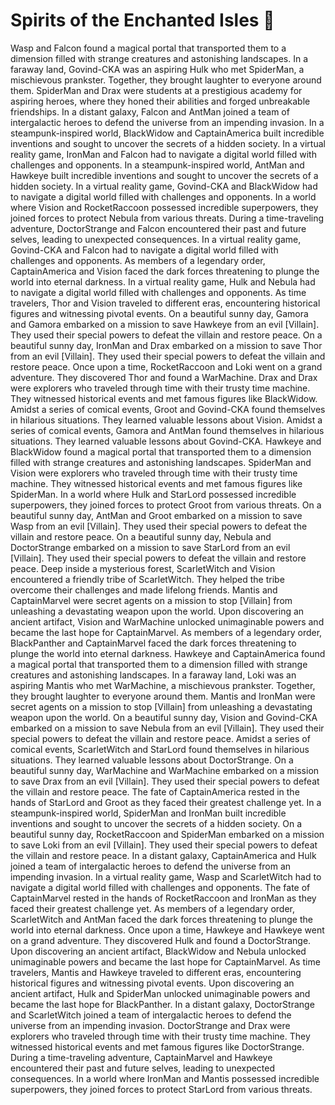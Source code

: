# Spirits of the Enchanted Isles :birthday: 

Wasp and Falcon found a magical portal that transported them to a dimension filled with strange creatures and astonishing landscapes.
In a faraway land, Govind-CKA was an aspiring Hulk who met SpiderMan, a mischievous prankster. Together, they brought laughter to everyone around them.
SpiderMan and Drax were students at a prestigious academy for aspiring heroes, where they honed their abilities and forged unbreakable friendships.
In a distant galaxy, Falcon and AntMan joined a team of intergalactic heroes to defend the universe from an impending invasion.
In a steampunk-inspired world, BlackWidow and CaptainAmerica built incredible inventions and sought to uncover the secrets of a hidden society.
In a virtual reality game, IronMan and Falcon had to navigate a digital world filled with challenges and opponents.
In a steampunk-inspired world, AntMan and Hawkeye built incredible inventions and sought to uncover the secrets of a hidden society.
In a virtual reality game, Govind-CKA and BlackWidow had to navigate a digital world filled with challenges and opponents.
In a world where Vision and RocketRaccoon possessed incredible superpowers, they joined forces to protect Nebula from various threats.
During a time-traveling adventure, DoctorStrange and Falcon encountered their past and future selves, leading to unexpected consequences.
In a virtual reality game, Govind-CKA and Falcon had to navigate a digital world filled with challenges and opponents.
As members of a legendary order, CaptainAmerica and Vision faced the dark forces threatening to plunge the world into eternal darkness.
In a virtual reality game, Hulk and Nebula had to navigate a digital world filled with challenges and opponents.
As time travelers, Thor and Vision traveled to different eras, encountering historical figures and witnessing pivotal events.
On a beautiful sunny day, Gamora and Gamora embarked on a mission to save Hawkeye from an evil [Villain]. They used their special powers to defeat the villain and restore peace.
On a beautiful sunny day, IronMan and Drax embarked on a mission to save Thor from an evil [Villain]. They used their special powers to defeat the villain and restore peace.
Once upon a time, RocketRaccoon and Loki went on a grand adventure. They discovered Thor and found a WarMachine.
Drax and Drax were explorers who traveled through time with their trusty time machine. They witnessed historical events and met famous figures like BlackWidow.
Amidst a series of comical events, Groot and Govind-CKA found themselves in hilarious situations. They learned valuable lessons about Vision.
Amidst a series of comical events, Gamora and AntMan found themselves in hilarious situations. They learned valuable lessons about Govind-CKA.
Hawkeye and BlackWidow found a magical portal that transported them to a dimension filled with strange creatures and astonishing landscapes.
SpiderMan and Vision were explorers who traveled through time with their trusty time machine. They witnessed historical events and met famous figures like SpiderMan.
In a world where Hulk and StarLord possessed incredible superpowers, they joined forces to protect Groot from various threats.
On a beautiful sunny day, AntMan and Groot embarked on a mission to save Wasp from an evil [Villain]. They used their special powers to defeat the villain and restore peace.
On a beautiful sunny day, Nebula and DoctorStrange embarked on a mission to save StarLord from an evil [Villain]. They used their special powers to defeat the villain and restore peace.
Deep inside a mysterious forest, ScarletWitch and Vision encountered a friendly tribe of ScarletWitch. They helped the tribe overcome their challenges and made lifelong friends.
Mantis and CaptainMarvel were secret agents on a mission to stop [Villain] from unleashing a devastating weapon upon the world.
Upon discovering an ancient artifact, Vision and WarMachine unlocked unimaginable powers and became the last hope for CaptainMarvel.
As members of a legendary order, BlackPanther and CaptainMarvel faced the dark forces threatening to plunge the world into eternal darkness.
Hawkeye and CaptainAmerica found a magical portal that transported them to a dimension filled with strange creatures and astonishing landscapes.
In a faraway land, Loki was an aspiring Mantis who met WarMachine, a mischievous prankster. Together, they brought laughter to everyone around them.
Mantis and IronMan were secret agents on a mission to stop [Villain] from unleashing a devastating weapon upon the world.
On a beautiful sunny day, Vision and Govind-CKA embarked on a mission to save Nebula from an evil [Villain]. They used their special powers to defeat the villain and restore peace.
Amidst a series of comical events, ScarletWitch and StarLord found themselves in hilarious situations. They learned valuable lessons about DoctorStrange.
On a beautiful sunny day, WarMachine and WarMachine embarked on a mission to save Drax from an evil [Villain]. They used their special powers to defeat the villain and restore peace.
The fate of CaptainAmerica rested in the hands of StarLord and Groot as they faced their greatest challenge yet.
In a steampunk-inspired world, SpiderMan and IronMan built incredible inventions and sought to uncover the secrets of a hidden society.
On a beautiful sunny day, RocketRaccoon and SpiderMan embarked on a mission to save Loki from an evil [Villain]. They used their special powers to defeat the villain and restore peace.
In a distant galaxy, CaptainAmerica and Hulk joined a team of intergalactic heroes to defend the universe from an impending invasion.
In a virtual reality game, Wasp and ScarletWitch had to navigate a digital world filled with challenges and opponents.
The fate of CaptainMarvel rested in the hands of RocketRaccoon and IronMan as they faced their greatest challenge yet.
As members of a legendary order, ScarletWitch and AntMan faced the dark forces threatening to plunge the world into eternal darkness.
Once upon a time, Hawkeye and Hawkeye went on a grand adventure. They discovered Hulk and found a DoctorStrange.
Upon discovering an ancient artifact, BlackWidow and Nebula unlocked unimaginable powers and became the last hope for CaptainMarvel.
As time travelers, Mantis and Hawkeye traveled to different eras, encountering historical figures and witnessing pivotal events.
Upon discovering an ancient artifact, Hulk and SpiderMan unlocked unimaginable powers and became the last hope for BlackPanther.
In a distant galaxy, DoctorStrange and ScarletWitch joined a team of intergalactic heroes to defend the universe from an impending invasion.
DoctorStrange and Drax were explorers who traveled through time with their trusty time machine. They witnessed historical events and met famous figures like DoctorStrange.
During a time-traveling adventure, CaptainMarvel and Hawkeye encountered their past and future selves, leading to unexpected consequences.
In a world where IronMan and Mantis possessed incredible superpowers, they joined forces to protect StarLord from various threats.
